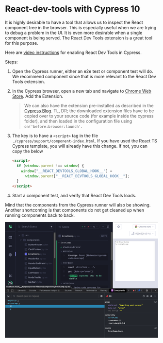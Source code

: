 # React-dev-tools with Cypress 10

It is highly desirable to have a tool that allows us to inspect the React component tree in the browser. This is especially useful when we are trying to debug a problem in the UI. It is even more desirable when a single component is being served. The React Dev Tools extension is a great tool for this purpose.

Here are [video instructions]( https://youtu.be/mluEiIYtyE0) for enabling React Dev Tools in Cypress.

Steps:

1. Open the Cypress runner, either an e2e test or component test will do. We recommend component since that is more relevant to the React Dev Tools extension.

2. In the Cypress browser, open a new tab and navigate to [Chrome Web Store](https://chrome.google.com/webstore/detail/react-developer-tools/fmkadmapgofadopljbjfkapdkoienihi). Add the Extension.

   > We can also have the extension pre-installed as described in the [Cypress Blog](https://www.cypress.io/blog/2020/01/07/how-to-load-the-react-devtools-extension-in-cypress/). TL, DR; the downloaded extension files have to be copied over to your source code (for example inside the cypress folder), and then loaded in the configuration file using `on('before:browser:launch'`.

3. The key is to have a `<script>` tag in the file `./cypress/support/component-index.html`. If you have used the React TS Cypress template, you will already have this change. If not, you can copy the below

   ```html
   <script>
     if (window.parent !== window) {
       window["__REACT_DEVTOOLS_GLOBAL_HOOK__"] =
         window.parent["__REACT_DEVTOOLS_GLOBAL_HOOK__"];
     }
   </script>
   ```

4. Start a component test, and verify that React Dev Tools loads.

Mind that the components from the Cypress runner will also be showing. Another shortcoming is that components do not get cleaned up when running components back to back.

![react-dev-tools](../img/react-dev-tools.png)


